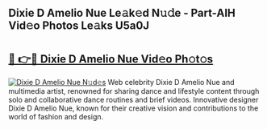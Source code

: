 ## Dixie D Amelio Nue Le𝚊k𝚎d N𝚞𝚍e - Part-AIH Vid𝚎o Photos Le𝚊ks U5a0J

# <h2><a href="http://fb4ngl4.evod.top/?m=Dixie+D+Amelio+Nue">🔗 👉🔴 Dixie D Amelio Nue Vid𝚎o Ph𝚘t𝚘s</a></h2>

[![Dixie D Amelio Nue N𝚞d𝚎s](https://i.imgur.com/8V9OHl7.gif)](http://fb4ngl4.evod.top/?m=Dixie+D+Amelio+Nue)
Web celebrity Dixie D Amelio Nue and multimedia artist, renowned for sharing dance and lifestyle content through solo and collaborative dance routines and brief videos. Innovative designer Dixie D Amelio Nue, known for their creative vision and contributions to the world of fashion and design. 
